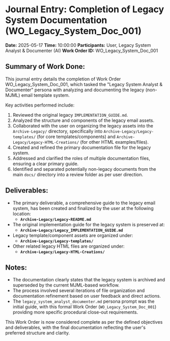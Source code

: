 # Journal Entry: Completion of Legacy System Documentation (WO_Legacy_System_Doc_001)

**Date:** 2025-05-17
**Time:** 10:00:00
**Participants:** User, Legacy System Analyst & Documenter (AI)
**Work Order ID:** WO_Legacy_System_Doc_001

## Summary of Work Done:

This journal entry details the completion of Work Order WO_Legacy_System_Doc_001, which tasked the "Legacy System Analyst & Documenter" persona with analyzing and documenting the legacy (non-MJML) email template system.

Key activities performed include:
1.  Reviewed the original legacy `IMPLEMENTATION_GUIDE.md`.
2.  Analyzed the structure and components of the legacy email assets.
3.  Collaborated with the user on organizing the legacy assets into the `Archive-Legacy/` directory, specifically into `Archive-Legacy/Legacy-templates/` (for core templates/components) and `Archive-Legacy/Legacy-HTML-Creations/` (for other HTML examples/files).
4.  Created and refined the primary documentation file for the legacy system.
5.  Addressed and clarified the roles of multiple documentation files, ensuring a clear primary guide.
6.  Identified and separated potentially non-legacy documents from the main `docs/` directory into a review folder as per user direction.

## Deliverables:

*   The primary deliverable, a comprehensive guide to the legacy email system, has been created and finalized by the user at the following location:
    *   **`Archive-Legacy/Legacy-README.md`**
*   The original implementation guide for the legacy system is preserved at:
    *   **`Archive-Legacy/Legacy_IMPLEMENTATION_GUIDE.md`**
*   Legacy template/component assets are organized under:
    *   **`Archive-Legacy/Legacy-templates/`**
*   Other related legacy HTML files are organized under:
    *   **`Archive-Legacy/Legacy-HTML-Creations/`**

## Notes:

*   The documentation clearly states that the legacy system is archived and superseded by the current MJML-based workflow.
*   The process involved several iterations of file organization and documentation refinement based on user feedback and direct actions.
*   The `legacy_system_analyst_documenter.md` persona prompt was the initial guide, with this formal Work Order (`WO_Legacy_System_Doc_001`) providing more specific procedural close-out requirements.

This Work Order is now considered complete as per the defined objectives and deliverables, with the final documentation reflecting the user's preferred structure and clarity.
